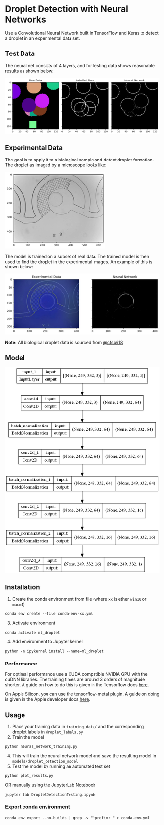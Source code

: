 # Droplet Detection with Neural Networks

Use a Convolutional Neural Network built in TensorFlow and Keras to detect a droplet in an experimental data set.

## Test Data
The neural net consists of 4 layers, and for testing data shows reasonable results as shown below:

![neural_net_results](results/test_data_result.png)

## Experimental Data
The goal is to apply it to a biological sample and detect droplet formation. The droplet as imaged by a microscope 
looks like:

<img src="results/real_data_raw.png" width="327" height="250" alt="raw_image">

The model is trained on a subset of real data. The trained model is then used to find the droplet in the experimental images. 
An example of this is shown below:

![processed_droplet](results/real_data_result.jpg)

**Note:** All biological droplet data is sourced from [@cfsb618](https://github.com/cfsb618)

## Model
![keras_model](results/model.png)

## Installation
1. Create the conda environment from file (where `xx` is ether `win10` or `macm1`)
```shell
conda env create --file conda-env-xx.yml
```
3. Activate environment 
```shell
conda activate ml_droplet
```
4. Add environment to Jupyter kernel 
```shell
python -m ipykernel install --name=ml_droplet
```

### Performance
For optimal performance use a CUDA compatible NVIDIA GPU with the cuDNN libraries. The training times are around 3 orders of magnitude shorter.
A guide on how to do this is given in the Tensorflow docs [here](https://www.tensorflow.org/install/gpu).

On Apple Silicon, you can use the tensorflow-metal plugin. A guide on doing is given in the Apple developer docs [here](https://developer.apple.com/metal/tensorflow-plugin/).

## Usage
1. Place your training data in `training_data/` and the corresponding droplet labels in `droplet_labels.py`
2. Train the model 
```shell
python neural_network_training.py
```
4. This will train the neural network model and save the resulting model in `models/droplet_detection_model`
5. Test the model by running an automated test set
```shell
python plot_results.py
``` 
OR manually using the JupyterLab Notebook 
```shell 
jupyter lab DropletDetectionTesting.ipynb
```

### Export conda environment
```shell
conda env export --no-builds | grep -v "^prefix: " > conda-env.yml
```
